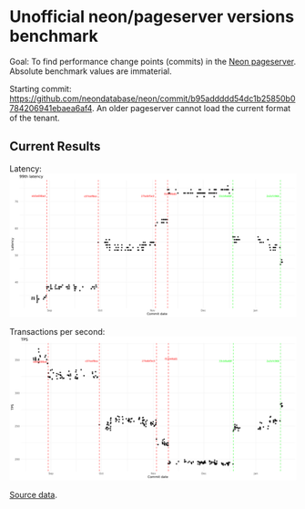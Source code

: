 # Unofficial neon/pageserver versions benchmark

Goal: To find performance change points (commits) in the [Neon pageserver](https://github.com/neondatabase/neon). Absolute benchmark values are immaterial.

Starting commit: https://github.com/neondatabase/neon/commit/b95addddd54dc1b25850b0784206941ebaea6af4. An older pageserver cannot load the current format of the tenant.

## Current Results

Latency:
![Latency graph](./latency.svg)

Transactions per second:
![TPS](./tps.svg)

[Source data](./results.html).
